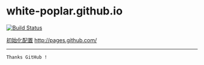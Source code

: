 white-poplar.github.io
======================

[![Build Status](https://travis-ci.org/white-poplar/white-poplar.github.io.svg?branch=master)](https://travis-ci.org/white-poplar/white-poplar.github.io)

[初始化配置](http://pages.github.com/ "http://pages.github.com/") http://pages.github.com/

---
	Thanks GitHub !  